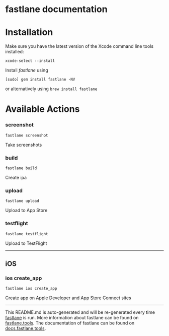 fastlane documentation
================
# Installation

Make sure you have the latest version of the Xcode command line tools installed:

```
xcode-select --install
```

Install _fastlane_ using
```
[sudo] gem install fastlane -NV
```
or alternatively using `brew install fastlane`

# Available Actions
### screenshot
```
fastlane screenshot
```
Take screenshots
### build
```
fastlane build
```
Create ipa
### upload
```
fastlane upload
```
Upload to App Store
### testflight
```
fastlane testflight
```
Upload to TestFlight

----

## iOS
### ios create_app
```
fastlane ios create_app
```
Create app on Apple Developer and App Store Connect sites

----

This README.md is auto-generated and will be re-generated every time [fastlane](https://fastlane.tools) is run.
More information about fastlane can be found on [fastlane.tools](https://fastlane.tools).
The documentation of fastlane can be found on [docs.fastlane.tools](https://docs.fastlane.tools).
